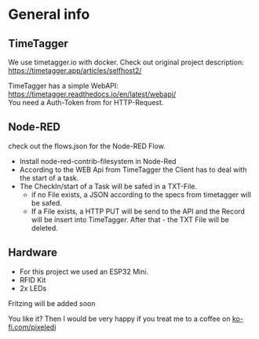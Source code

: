 # General info

## TimeTagger
We use timetagger.io with docker. Check out original project description:
https://timetagger.app/articles/selfhost2/

TimeTagger has a simple WebAPI: https://timetagger.readthedocs.io/en/latest/webapi/   
You need a Auth-Token from for HTTP-Request.

## Node-RED
check out the flows.json for the Node-RED Flow.

* Install node-red-contrib-filesystem in Node-Red
* According to the WEB Api from TimeTagger the Client has to deal with the start of a task. 
* The CheckIn/start of a Task will be safed in a TXT-File.
    * if no File exists, a JSON according to the specs from timetagger will be safed.
    * If a File exists, a HTTP PUT will be send to the API and the Record will be insert into TimeTagger. After that - the TXT File will be deleted.


## Hardware
- For this project we used an ESP32 Mini.
- RFID Kit
- 2x LEDs

Fritzing will be added soon

You like it? Then I would be very happy if you treat me to a coffee on [ko-fi.com/pixeledi](https://www.ko-fi.com/pixeledi)
